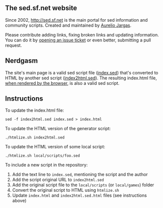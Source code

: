 ## The sed.sf.net website

Since 2002, <http://sed.sf.net> is the main portal for sed information and community scripts. Created and maintained by [Aurelio Jargas][].

Please contribute adding links, fixing broken links and updating information. You can do it by [opening an issue ticket][] or even better, submitting a pull request.


## Nerdgasm

The site's main page is a valid sed script file ([index.sed][]) that's converted to HTML by another sed script ([index2html.sed][]). The resulting index.html file, [when rendered by the browser][], is also a valid sed script.


## Instructions

To update the index.html file:

    sed -f index2html.sed index.sed > index.html

To update the HTML version of the generator script:

    ./htmlize.sh index2html.sed

To update the HTML version of some local script:

    ./htmlize.sh local/scripts/foo.sed

To include a new script in the repository:

1. Add the text line to `index.sed`, mentioning the script and the author
2. Add the script original URL to `index2html.sed`
3. Add the original script file to the `local/scripts` (or `local/games`) folder
4. Convert the original script to HTML using `htmlize.sh`
5. Update `index.html` and `index2html.sed.html` files (see instructions above)


[index.sed]:      https://github.com/aureliojargas/sed.sf.net/blob/master/index.sed
[index2html.sed]: https://github.com/aureliojargas/sed.sf.net/blob/master/index2html.sed
[Aurelio Jargas]: http://aurelio.net/about.html
[opening an issue ticket]: https://github.com/aureliojargas/sed.sf.net/issues/new
[when rendered by the browser]: http://sed.sf.net
